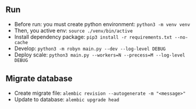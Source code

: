 
## Run
- Before run: you must create python environment: `python3 -m venv venv`
- Then, you active env: `source ./venv/bin/active`
- Install dependency package: `pip3 install -r requirements.txt --no-cache`
- Develop: `python3 -m robyn main.py --dev --log-level DEBUG`
- Deploy scale: `python3 main.py --workers=N --precess=M --log-level DEBUG`

## Migrate database
- Create migrate file: `alembic revision --autogenerate -m "<message>"`
- Update to database: `alembic upgrade head`
